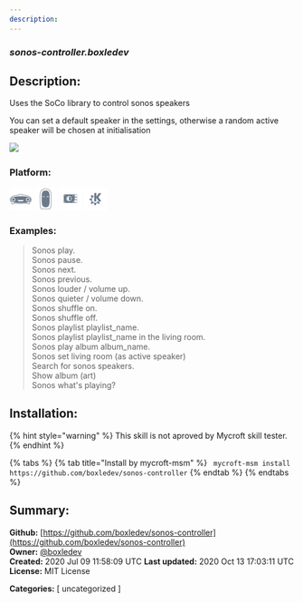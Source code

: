 ```yaml
---
description: 
---
```


### _sonos-controller.boxledev_  
## Description:  
Uses the SoCo library to control sonos speakers

You can set a default speaker in the settings, otherwise a random active speaker will be chosen at initialisation

![](sonos_gui.png)  
  
  
### Platform:  
 ![Mark I](../.gitbook/assets/mark-1-icon.png)  ![Mark II](../.gitbook/assets/mark-2-icon.png)  ![Picroft](../.gitbook/assets/picroft-icon.png)  ![plasmoid](../.gitbook/assets/kde.png)   
### Examples:  
> Sonos play.  
> Sonos pause.  
> Sonos next.  
> Sonos previous.  
> Sonos louder / volume up.  
> Sonos quieter / volume down.  
> Sonos shuffle on.  
> Sonos shuffle off.  
> Sonos playlist playlist_name.  
> Sonos playlist playlist_name in the living room.  
> Sonos play album album_name.  
> Sonos set living room (as active speaker)  
> Search for sonos speakers.  
> Show album (art)  
> Sonos what's playing?  
  
## Installation:  
{% hint style="warning" %}
This skill is not aproved by Mycroft skill tester.
{% endhint %}
    
{% tabs %}
{% tab title="Install by mycroft-msm" %}
``` mycroft-msm install https://github.com/boxledev/sonos-controller```
{% endtab %}
  {% endtabs %}
    
## Summary:  
**Github:** [https://github.com/boxledev/sonos-controller](https://github.com/boxledev/sonos-controller)  
**Owner:** [@boxledev](https://github.com/boxledev)  
**Created:** 2020 Jul 09 11:58:09 UTC  **Last updated:** 2020 Oct 13 17:03:11 UTC  
**License:** MIT License  
  
**Categories:** [ uncategorized ]   

